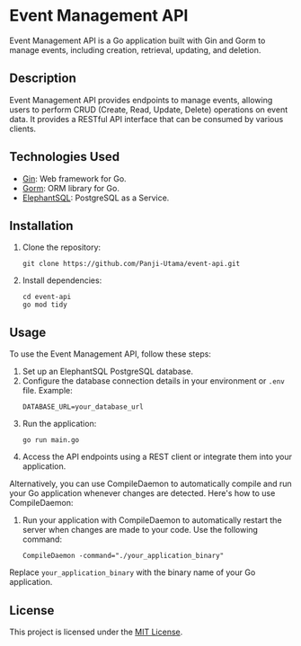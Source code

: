 # Event Management API

Event Management API is a Go application built with Gin and Gorm to manage events, including creation, retrieval, updating, and deletion.

## Description

Event Management API provides endpoints to manage events, allowing users to perform CRUD (Create, Read, Update, Delete) operations on event data. It provides a RESTful API interface that can be consumed by various clients.

## Technologies Used

- [Gin](https://github.com/gin-gonic/gin): Web framework for Go.
- [Gorm](https://gorm.io/): ORM library for Go.
- [ElephantSQL](https://www.elephantsql.com/): PostgreSQL as a Service.

## Installation

1. Clone the repository:
    ```
    git clone https://github.com/Panji-Utama/event-api.git
    ```
2. Install dependencies:
    ```
    cd event-api
    go mod tidy
    ```

## Usage

To use the Event Management API, follow these steps:

1. Set up an ElephantSQL PostgreSQL database.
2. Configure the database connection details in your environment or `.env` file. Example:
    ```
    DATABASE_URL=your_database_url
    ```
3. Run the application:
    ```
    go run main.go
    ```
4. Access the API endpoints using a REST client or integrate them into your application.

Alternatively, you can use CompileDaemon to automatically compile and run your Go application whenever changes are detected. Here's how to use CompileDaemon:

1. Run your application with CompileDaemon to automatically restart the server when changes are made to your code. Use the following command:
    ```
    CompileDaemon -command="./your_application_binary"
    ```

Replace `your_application_binary` with the binary name of your Go application.

## License

This project is licensed under the [MIT License](LICENSE).
